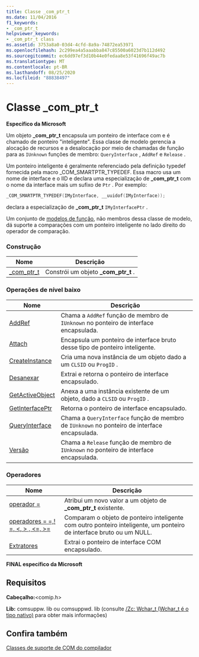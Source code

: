 ```yaml
---
title: Classe _com_ptr_t
ms.date: 11/04/2016
f1_keywords:
- _com_ptr_t
helpviewer_keywords:
- _com_ptr_t class
ms.assetid: 3753a8a0-03d4-4cfd-8a9a-74872ea53971
ms.openlocfilehash: 2c299ea4a5aaabba847c85500a6023d7b112d492
ms.sourcegitcommit: ec6dd97ef3d10b44e0fedaa8e53f41696f49ac7b
ms.translationtype: MT
ms.contentlocale: pt-BR
ms.lasthandoff: 08/25/2020
ms.locfileid: "88838497"
---
```

# <a name="_com_ptr_t-class"></a>Classe _com_ptr_t

**Específico da Microsoft**

Um objeto **_com_ptr_t** encapsula um ponteiro de interface com e é chamado de ponteiro "inteligente". Essa classe de modelo gerencia a alocação de recursos e a desalocação por meio de chamadas de função para as `IUnknown` funções de membro: `QueryInterface` , `AddRef` e `Release` .

Um ponteiro inteligente é geralmente referenciado pela definição typedef fornecida pela macro _COM_SMARTPTR_TYPEDEF. Essa macro usa um nome de interface e o IID e declara uma especialização de **_com_ptr_t** com o nome da interface mais um sufixo de `Ptr` . Por exemplo:

```cpp
_COM_SMARTPTR_TYPEDEF(IMyInterface, __uuidof(IMyInterface));
```

declara a especialização de **_com_ptr_t** `IMyInterfacePtr` .

Um conjunto de [modelos de função](../cpp/relational-function-templates.md), não membros dessa classe de modelo, dá suporte a comparações com um ponteiro inteligente no lado direito do operador de comparação.

### <a name="construction"></a>Construção

| Nome | Descrição |
|-|-|
|[_com_ptr_t](../cpp/com-ptr-t-com-ptr-t.md)|Constrói um objeto **_com_ptr_t** .|

### <a name="low-level-operations"></a>Operações de nível baixo

| Nome | Descrição |
|-|-|
|[AddRef](../cpp/com-ptr-t-addref.md)|Chama a `AddRef` função de membro de `IUnknown` no ponteiro de interface encapsulada.|
|[Attach](../cpp/com-ptr-t-attach.md)|Encapsula um ponteiro de interface bruto desse tipo de ponteiro inteligente.|
|[CreateInstance](../cpp/com-ptr-t-createinstance.md)|Cria uma nova instância de um objeto dado a um `CLSID` ou `ProgID` .|
|[Desanexar](../cpp/com-ptr-t-detach.md)|Extrai e retorna o ponteiro de interface encapsulado.|
|[GetActiveObject](../cpp/com-ptr-t-getactiveobject.md)|Anexa a uma instância existente de um objeto, dado a `CLSID` ou `ProgID` .|
|[GetInterfacePtr](../cpp/com-ptr-t-getinterfaceptr.md)|Retorna o ponteiro de interface encapsulado.|
|[QueryInterface](../cpp/com-ptr-t-queryinterface.md)|Chama a `QueryInterface` função de membro de `IUnknown` no ponteiro de interface encapsulada.|
|[Versão](../cpp/com-ptr-t-release.md)|Chama a `Release` função de membro de `IUnknown` no ponteiro de interface encapsulada.|

### <a name="operators"></a>Operadores

| Nome | Descrição |
|-|-|
|[operador =](../cpp/com-ptr-t-operator-equal.md)|Atribui um novo valor a um objeto de **_com_ptr_t** existente.|
|[operadores = =,! =, \<, > , \<=, >=](../cpp/com-ptr-t-relational-operators.md)|Comparam o objeto de ponteiro inteligente com outro ponteiro inteligente, um ponteiro de interface bruto ou um NULL.|
|[Extratores](../cpp/com-ptr-t-extractors.md)|Extrai o ponteiro de interface COM encapsulado.|

**FINAL específico da Microsoft**

## <a name="requirements"></a>Requisitos

**Cabeçalho:**\<comip.h>

**Lib:** comsuppw. lib ou comsuppwd. lib (consulte [/Zc: Wchar_t (Wchar_t é o tipo nativo)](../build/reference/zc-wchar-t-wchar-t-is-native-type.md) para obter mais informações)

## <a name="see-also"></a>Confira também

[Classes de suporte de COM do compilador](../cpp/compiler-com-support-classes.md)
